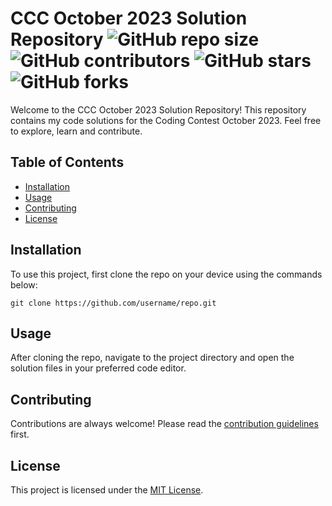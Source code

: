 
# CCC October 2023 Solution Repository ![GitHub repo size](https://img.shields.io/github/repo-size/filipjaskovic/CCC-Oct2023) ![GitHub contributors](https://img.shields.io/github/contributors/filipjaskovic/CCC-Oct2023) ![GitHub stars](https://img.shields.io/github/stars/filipjaskovic/CCC-Oct2023?style=social) ![GitHub forks](https://img.shields.io/github/forks/filipjaskovic/CCC-Oct2023?style=social)

Welcome to the CCC October 2023 Solution Repository! This repository contains my code solutions for the Coding Contest October 2023. Feel free to explore, learn and contribute.

## Table of Contents

- [Installation](#installation)
- [Usage](#usage)
- [Contributing](#contributing)
- [License](#license)

## Installation

To use this project, first clone the repo on your device using the commands below:

```git
git clone https://github.com/username/repo.git
```

## Usage

After cloning the repo, navigate to the project directory and open the solution files in your preferred code editor.

## Contributing

Contributions are always welcome! Please read the [contribution guidelines](contributing.md) first.

## License

This project is licensed under the [MIT License](LICENSE).

